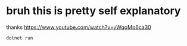 # bruh this is pretty self explanatory

thanks https://www.youtube.com/watch?v=yWqqMp6ca30

```dotnet run```
